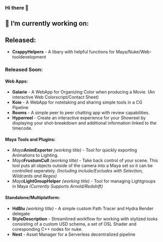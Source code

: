 ### Hi there 👋

## 🔭 I’m currently working on:

## Released:
- **CrappyHelpers** - A libary with helpful functions for Maya/Nuke/Web-tooldevelopment
### Released Soon:

#### Web Apps:
- **Galarie** - A WebApp for Organizing Color when producing a Movie. (An interactive Web Colorscript/Contact Sheet)
- **Koie** - A WebApp for notetaking and sharing simple tools in a CG Pipeline
- **Rooms** - A simple peer to peer chatting app with review capabilities.
- **Hyperreel** - Create an interactive experience for your Showreel by displaying your shot-breakdown and additional information linked to the timecode.

#### Maya Tools and Plugins:
- *Maya***AnimExporter** *(working title)* - Tool for quickly exporting Animations to Lighting. 
- *Maya***FrustumCull** *(working title)* - Take back control of your scene. This tool puts all objects outside of the camera into a Maya set so it can be controlled seperately. *(Including include/Excludes with Selection, Wildcards and Regex)*
- *Maya***LightGroupHelper** *(working title)* - Tool for managing Lightgroups in Maya *(Currently Supports Arnold/Redshift)*

#### Standalone/Multiplatform:
- **HdBlu** *(working title)* - A simple custom Path Tracer and Hydra Render delegate
- **StyleDescription** - Streamlined workflow for working with stylized looks consisting of a custom USD schema, a set of OSL Shader and coresponding C++ nodes for nuke. 
- **Nest** - Asset Manager for a Serverless decentralized pipeline

<!--
**simonbluethenkranz/simonbluethenkranz** is a ✨ _special_ ✨ repository because its `README.md` (this file) appears on your GitHub profile.

Here are some ideas to get you started:

- 🔭 I’m currently working on ...
- 🌱 I’m currently learning ...
- 👯 I’m looking to collaborate on ...
- 🤔 I’m looking for help with ...
- 💬 Ask me about ...
- 📫 How to reach me: ...
- 😄 Pronouns: ...
- ⚡ Fun fact: ...
-->
